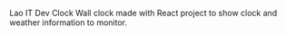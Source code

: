 Lao IT Dev Clock 
Wall clock made with React project to show clock and weather information to monitor.
